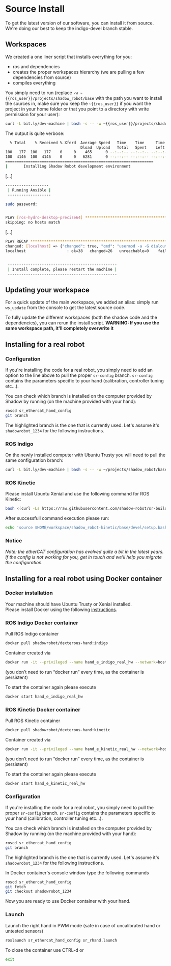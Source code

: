 # Source Install
To get the latest version of our software, you can install it from source. We're doing our best to keep the indigo-devel branch stable.

## Workspaces

We created a one liner script that installs everything for you:
 - ros and dependencies
 - creates the proper workspaces hierarchy (we are pulling a few dependencies from source)
 - compiles everything

You simply need to run (replace `-w ~{{ros_user}}/projects/shadow_robot/base` with the path you want to install the sources in, make sure you keep the `~{{ros_user}}` if you want the project in your home folder or that you point to a directory with write permission for your user):

```bash
curl -L bit.ly/dev-machine | bash -s -- -w ~{{ros_user}}/projects/shadow_robot/base
```

The output is quite verbose:

```bash
  % Total    % Received % Xferd  Average Speed   Time    Time     Time  Current
                                 Dload  Upload   Total   Spent    Left  Speed
100   177  100   177    0     0    465      0 --:--:-- --:--:-- --:--:--   465
100  4146  100  4146    0     0   6281      0 --:--:-- --:--:-- --:--:--  6281
=================================================================
|       Installing Shadow Robot development environment
```
[...]
```bash
-------------------
 | Running Ansible |
 -------------------

sudo password: 


PLAY [ros-hydro-desktop-precise64] ******************************************** 
skipping: no hosts match
```
[...]
```bash
PLAY RECAP ******************************************************************** 
changed: [localhost] => {"changed": true, "cmd": "usermod -a -G dialout 'ugo' ", "delta": "0:00:00.009358", "end": "2016-01-04 08:33:52.390686", "item": "", "rc": 0, "start": "2016-01-04 08:33:52.381328", "stderr": "", "stdout": ""}
localhost                  : ok=38   changed=26   unreachable=0    failed=0   


 ------------------------------------------------
 | Install complete, please restart the machine |
 ------------------------------------------------
```

## Updating your workspace

For a quick update of the main workspace, we added an alias: simply run `ws_update` from the console to get the latest source code.

To fully update the different workspaces (both the shadow code and the dependencies), you can rerun the install script. **WARNING: If you use the same workspace path, it'll completely overwrite it**

## Installing for a real robot

### Configuration

If you're installing the code for a real robot, you simply need to add an option to the line above to pull the proper `sr-config` branch. `sr-config` contains the parameters specific to your hand (calibration, controller tuning etc...).

You can check which branch is installed on the computer provided by Shadow by running (on the machine provided with your hand):

```bash
roscd sr_ethercat_hand_config
git branch
```

The highlighted branch is the one that is currently used. Let's assume it's `shadowrobot_1234` for the following instructions.

### ROS Indigo

On the newly installed computer with Ubuntu Trusty you will need to pull the same configuration branch:

```bash
curl -L bit.ly/dev-machine | bash -s -- -w ~/projects/shadow_robot/base -c shadowrobot_1234
```
### ROS Kinetic

Please install Ubuntu Xenial and use the following command for ROS Kinetic:
```bash
bash <(curl -Ls https://raw.githubusercontent.com/shadow-robot/sr-build-tools/master/ansible/deploy.sh) -r sr-build-tools -b master -i data/shadow_robot-kinetic.rosinstall -v kinetic -t mongodb,pyassimp,hand_e_icons -с shadowrobot_1234
```

After successfull command execution please run:
```bash
echo 'source $HOME/workspace/shadow_robot-kinetic/base/devel/setup.bash' >> ~/.bashrc 
```

### Notice 

*Note: the etherCAT configuration has evolved quite a bit in the latest years. If the config is not working for you, get in touch and we'll help you migrate the configuration.*

## Installing for a real robot using Docker container

### Docker installation

Your machine should have Ubuntu Trusty or Xenial installed.  
Please install Docker using the following [instructions](https://docs.docker.com/engine/installation/linux/docker-ce/ubuntu/).

### ROS Indigo Docker container

Pull ROS Indigo container
```bash
docker pull shadowrobot/dexterous-hand:indigo
```

Container created via
```bash
docker run -it --privileged --name hand_e_indigo_real_hw --network=host -e DISPLAY -e QT_X11_NO_MITSHM=1 -e LOCAL_USER_ID=$(id -u) -v /tmp/.X11-unix:/tmp/.X11-unix:rw shadowrobot/dexterous-hand:indigo
```
(you don’t need to run “docker run” every time, as the container is persistent)

To start the container again please execute
```bash
docker start hand_e_indigo_real_hw
```

### ROS Kinetic Docker container

Pull ROS Kinetic container
```bash
docker pull shadowrobot/dexterous-hand:kinetic
```

Container created via
```bash
docker run -it --privileged --name hand_e_kinetic_real_hw --network=host -e DISPLAY -e QT_X11_NO_MITSHM=1 -e LOCAL_USER_ID=$(id -u) -v /tmp/.X11-unix:/tmp/.X11-unix:rw shadowrobot/dexterous-hand:kinetic
```
(you don’t need to run “docker run” every time, as the container is persistent)

To start the container again please execute
```bash
docker start hand_e_kinetic_real_hw
```

### Configuration

If you're installing the code for a real robot, you simply need to pull the proper `sr-config` branch. `sr-config` contains the parameters specific to your hand (calibration, controller tuning etc...).

You can check which branch is installed on the computer provided by Shadow by running (on the machine provided with your hand):

```bash
roscd sr_ethercat_hand_config
git branch
```

The highlighted branch is the one that is currently used. Let's assume it's `shadowrobot_1234` for the following instructions.

In Docker container's console window type the following commands
```bash
roscd sr_ethercat_hand_config
git fetch
git checkout shadowrobot_1234
```

Now you are ready to use Docker container with your hand.

### Launch

Launch the right hand in PWM mode (safe in case of uncalibrated hand or untested sensors)
```bash
roslaunch sr_ethercat_hand_config sr_rhand.launch
```

To close the container use CTRL-d or
```bash
exit
```
